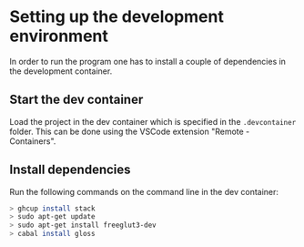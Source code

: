 # Setting up the development environment
In order to run the program one has to install a couple of dependencies in the development container.

## Start the dev container
Load the project in the dev container which is specified in the `.devcontainer` folder.
This can be done using the VSCode extension "Remote - Containers".

## Install dependencies
Run the following commands on the command line in the dev container:

```bash
> ghcup install stack
> sudo apt-get update
> sudo apt-get install freeglut3-dev
> cabal install gloss
```